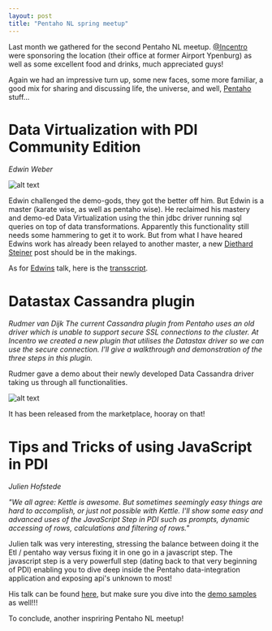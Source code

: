 ```yaml
---
layout: post
title: "Pentaho NL spring meetup"
---
```

Last month we gathered for the second Pentaho NL meetup. [@Incentro](https://www.twitter.com/incentro) were sponsoring the location (their office at former Airport Ypenburg) as well as some excellent food and drinks, much appreciated guys!

Again we had an impressive turn up, some new faces, some more familiar, a good mix for sharing and discussing life, the universe, and well, [Pentaho](https://www.twitter.com/pentaho) stuff...

# Data Virtualization with PDI Community Edition
*Edwin Weber*

![alt text](https://raw.githubusercontent.com/blijblijblij/blog.blijblijblij.com/c38182b984a7481a01c0b0e84eb3b2e4a926eff7/images/2016-04-19-edwin.jpg "Edwin on fire!")

Edwin challenged the demo-gods, they got the better off him. But Edwin is a master (karate wise, as well as pentaho wise). He reclaimed his mastery and demo-ed Data Virtualization using the thin jdbc driver running sql queries on top of data transformations. Apparently this functionality still needs some hammering to get it to work. But from what I have heared Edwins work has already been relayed to another master, a new [Diethard Steiner](https://twitter.com/diethardsteiner) post should be in the makings.

As for [Edwins](https://twitter.com/edwin_weber) talk, here is the [transscript](https://github.com/blijblijblij/blog.blijblijblij.com/raw/0edeaeef6e7778ebac04579505e3418470d3eb91/pdf/20160503_data_virtualization_demo.pdf).

# Datastax Cassandra plugin
*Rudmer van Dijk*
*The current Cassandra plugin from Pentaho uses an old driver which is unable to support secure SSL connections to the cluster. At Incentro we created a new plugin that utilises the Datastax driver so we can use the secure connection. I'll give a walkthrough and demonstration of the three steps in this plugin.*

Rudmer gave a demo about their newly developed Data Cassandra driver taking us through all functionalities.

![alt text](https://raw.githubusercontent.com/blijblijblij/blog.blijblijblij.com/master/images/2016-04-13-cassandra-driver.png "In the marketplace")

It has been released from the marketplace, hooray on that!

# Tips and Tricks of using JavaScript in PDI
*Julien Hofstede*

*"We all agree: Kettle is awesome. But sometimes seemingly easy things are hard to accomplish, or just not possible with Kettle. I'll show some easy and advanced uses of the JavaScript Step in PDI such as prompts, dynamic accessing of rows, calculations and filtering of rows."*

Julien talk was very interesting, stressing the balance between doing it the Etl / pentaho way versus fixing it in one go in a javascript step. The javascript step is a very powerfull step (dating back to that very beginning of PDI) enabling you to dive deep inside the Pentaho data-integration application and exposing api's unknown to most!

His talk can be found [here](https://github.com/blijblijblij/blog.blijblijblij.com/raw/master/pdf/20160513_JavaScript%20in%20PDI.pdf), but make sure you dive into the [demo samples](https://github.com/blijblijblij/blog.blijblijblij.com/raw/master/pdf/JavaScript%20in%20PDI.zip) as well!!!

To conclude, another inspriring Pentaho NL meetup!
